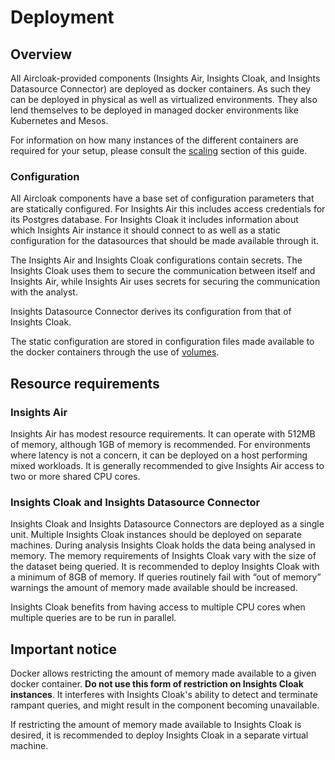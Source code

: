 # Deployment

## Overview

All Aircloak-provided components (Insights Air, Insights Cloak, and Insights Datasource Connector) are deployed as
docker containers. As such they can be deployed in physical as well as virtualized environments. They also lend
themselves to be deployed in managed docker environments like Kubernetes and Mesos.

For information on how many instances of the different containers are required for your setup,
please consult the [scaling](scaling.md) section of this guide.


### Configuration

All Aircloak components have a base set of configuration parameters that are statically configured. For Insights Air
this includes access credentials for its Postgres database. For Insights Cloak it includes information about which
Insights Air instance it should connect to as well as a static configuration for the datasources that should be made
available through it.

The Insights Air and Insights Cloak configurations contain secrets.
The Insights Cloak uses them to secure the communication between itself and Insights Air, while
Insights Air uses secrets for securing the communication with the analyst.

Insights Datasource Connector derives its configuration from that of Insights Cloak.

The static configuration are stored in configuration files made available to the docker containers through the use of
[volumes](https://docs.docker.com/engine/tutorials/dockervolumes/).

## Resource requirements

### Insights Air

Insights Air has modest resource requirements. It can operate with 512MB of memory, although 1GB of memory is
recommended. For environments where latency is not a concern, it can be deployed on a host performing mixed workloads.
It is generally recommended to give Insights Air access to two or more shared CPU cores.

### Insights Cloak and Insights Datasource Connector

Insights Cloak and Insights Datasource Connectors are deployed as a single unit. Multiple Insights Cloak instances
should be deployed on separate machines.
During analysis Insights Cloak holds the data being analysed in memory. The memory requirements of Insights Cloak vary
with the size of the dataset being queried. It is recommended to deploy Insights Cloak with a minimum of 8GB of memory.
If queries routinely fail with “out of memory” warnings the amount of memory made available should be increased.

Insights Cloak benefits from having access to multiple CPU cores when multiple queries are to be run in parallel.

## Important notice

Docker allows restricting the amount of memory made available to a given docker container. __Do not use this form of
restriction on Insights Cloak instances__. It interferes with Insights Cloak's ability to detect and terminate rampant queries, and
might result in the component becoming unavailable.

If restricting the amount of memory made available to Insights Cloak is desired, it is recommended to deploy Insights
Cloak in a separate virtual machine.


